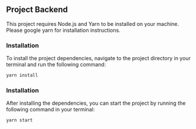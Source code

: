 ## Project Backend

This project requires Node.js and Yarn to be installed on your machine. Please google yarn for installation instructions.

### Installation

To install the project dependencies, navigate to the project directory in your terminal and run the following command:

```bash
yarn install
```

### Installation

After installing the dependencies, you can start the project by running the following command in your terminal:

```bash
yarn start
```

